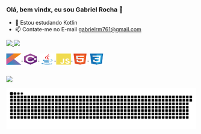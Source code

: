 ### Olá, bem vindx, eu sou Gabriel Rocha 👋

<!-- 🔭 I’m currently working on ... -->
- 🌱 Estou estudando Kotlin
- 📫 Contate-me no E-mail gabrielrm761@gmail.com

<div>
  <a href="https://github.com/Gabrielrm761">
  <img height="180em" src="https://github-readme-stats.vercel.app/api?username=Gabrielrm761&show_icons=true&theme=dracula&include_all_commits=true&count_private=true"/>
  <img height="180em" src="https://github-readme-stats.vercel.app/api/top-langs/?username=Gabrielrm761&layout=compact&langs_count=7&theme=dracula"/>
</div>
<div style="display: inline_block"><br>
  <img align="center" alt="" height="30" width="40" src="https://raw.githubusercontent.com/devicons/devicon/master/icons/kotlin/kotlin-original.svg">
  <img align="center" alt="" height="30" width="40" src="https://raw.githubusercontent.com/devicons/devicon/master/icons/csharp/csharp-original.svg">
  <img align="center" alt="" height="30" width="40" src="https://raw.githubusercontent.com/devicons/devicon/master/icons/java/java-original.svg">
  <img align="center" alt="" height="30" width="40" src="https://raw.githubusercontent.com/devicons/devicon/master/icons/javascript/javascript-plain.svg">
  <img align="center" alt="" height="30" width="40" src="https://raw.githubusercontent.com/devicons/devicon/master/icons/html5/html5-original.svg">
  <img align="center" alt="" height="30" width="40" src="https://raw.githubusercontent.com/devicons/devicon/master/icons/css3/css3-original.svg">

  
</div>
  
##
  
<div> 
  <a href="https://www.linkedin.com/in/gabriel-rocha-mendes" target="_blank"><img src="https://img.shields.io/badge/-LinkedIn-%230077B5?style=for-the-badge&logo=linkedin&logoColor=white" target="_blank"></a> 
 
  ![Snake animation](https://github.com/Gabrielrm761/gabrielrm761/blob/output/github-contribution-grid-snake.svg)
 
</div>
 

